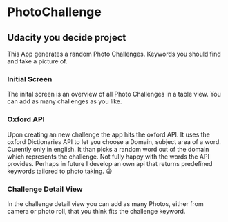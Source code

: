 #  PhotoChallenge 

## Udacity you decide project

This App generates a random Photo Challenges. Keywords you should find and take a picture of. 

### Initial Screen 
The inital screen is an overview of all Photo Challenges in a table view. You can add as many challenges as you like. 

### Oxford API
Upon creating an new challenge the app hits the oxford API. It uses the oxford Dictionaries API to let you choose a Domain, subject area of a word. Curently only in english. It than picks a random word out of the domain which represents the challenge. 
Not fully happy with the words the API provides. Perhaps in future I develop an own api that returns predefined keywords tailored to photo taking. 😀

### Challenge Detail View
In the challenge detail view you can add as many Photos, either from camera or photo roll, that you think fits the challenge keyword. 
